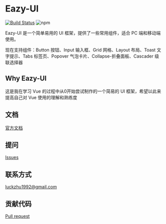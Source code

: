 # Eazy-UI

[![Build Status](https://travis-ci.org/luckzhu/eazy-ui.svg?branch=master)](https://travis-ci.org/luckzhu/eazy-ui)
![npm](https://img.shields.io/npm/v/eazy-ui)

Eazy-UI 是一个简单易用的 UI 框架，提供了一些常用组件，适合 PC 端和移动端使用。

现在支持组件：Button 按钮、Input 输入框、Grid 网格、Layout 布局、Toast 文字提示、Tabs 标签页、Popover 气泡卡片、Collapse-折叠面板、Cascader 级联选择器

## Why Eazy-UI

  这是我在学习 Vue 的过程中从0开始尝试制作的一个简易的 UI 框架，希望以此来提高自己对 Vue 使用的理解和熟练度

## 文档
[官方文档](https://luckzhu.github.io/eazy-ui/)
## 提问
[Issues](https://github.com/luckzhu/eazy-ui/issues)
## 联系方式
luckzhu1992@gmail.com
## 贡献代码
[Pull request](https://github.com/luckzhu/eazy-ui/pulls)